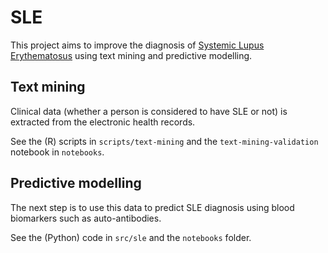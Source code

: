 # SLE

This project aims to improve the diagnosis of [Systemic Lupus Erythematosus](https://en.wikipedia.org/wiki/Systemic_lupus_erythematosus) using text mining and predictive modelling.

## Text mining

Clinical data (whether a person is considered to have SLE or not) is extracted from the electronic health records. 

See the (R) scripts in `scripts/text-mining` and the `text-mining-validation` notebook in `notebooks`.

## Predictive modelling

The next step is to use this data to predict SLE diagnosis using blood biomarkers such as auto-antibodies. 

See the (Python) code in `src/sle` and the `notebooks` folder.
